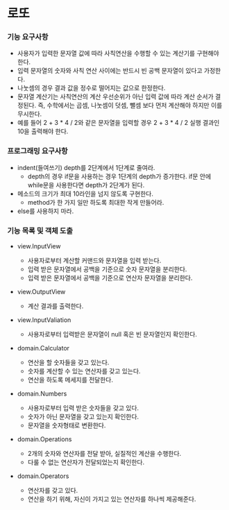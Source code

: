 # 로또
### 기능 요구사항
- 사용자가 입력한 문자열 값에 따라 사칙연산을 수행할 수 있는 계산기를 구현해야 한다. 
- 입력 문자열의 숫자와 사칙 연산 사이에는 반드시 빈 공백 문자열이 있다고 가정한다. 
- 나눗셈의 경우 결과 값을 정수로 떨어지는 값으로 한정한다. 
- 문자열 계산기는 사칙연산의 계산 우선순위가 아닌 입력 값에 따라 계산 순서가 결정된다. 즉, 수학에서는 곱셈, 나눗셈이 덧셈, 뺄셈 보다 먼저 계산해야 하지만 이를 무시한다. 
- 예를 들어 2 + 3 * 4 / 2와 같은 문자열을 입력할 경우 2 + 3 * 4 / 2 실행 결과인 10을 출력해야 한다.


### 프로그래밍 요구사항
- indent(들여쓰기) depth를 2단계에서 1단계로 줄여라. 
    - depth의 경우 if문을 사용하는 경우 1단계의 depth가 증가한다. if문 안에 while문을 사용한다면 depth가 2단계가 된다.
- 메소드의 크기가 최대 10라인을 넘지 않도록 구현한다.
    - method가 한 가지 일만 하도록 최대한 작게 만들어라.
- else를 사용하지 마라.



### 기능 목록 및 객체 도출
- view.InputView
  - 사용자로부터 계산할 커맨드와 문자열을 입력 받는다.
  - 입력 받은 문자열에서 공백을 기준으로 숫자 문자열을 분리한다.
  - 입력 받은 문자열에서 공백을 기준으로 연산자 문자열을 분리한다.

- view.OutputView
  - 계산 결과를 출력한다.

- view.InputValiation 
  - 사용자로부터 입력받은 문자열이 null 혹은 빈 문자열인지 확인한다.

- domain.Calculator
  - 연산을 할 숫자들을 갖고 있는다.
  - 숫자를 계산할 수 있는 연산자를 갖고 있는다.
  - 연산을 하도록 메세지를 전달한다.

- domain.Numbers
  - 사용자로부터 입력 받은 숫자들을 갖고 있다.
  - 숫자가 아닌 문자열을 갖고 있는지 확인한다.
  - 문자열을 숫자형태로 변환한다.

- domain.Operations
  - 2개의 숫자와 연산자를 전달 받아, 실질적인 계산을 수행한다.
  - 다룰 수 없는 연산자가 전달되었는지 확인한다.

- domain.Operators
  - 연산자를 갖고 있다.
  - 연산을 하기 위해, 자신이 가지고 있는 연산자를 하나씩 제공해준다.
